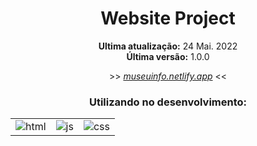 <div align='center'>
    <h1>Website Project</h1>
</div>

<div align='center'>
    <p><strong>Ultima atualização:</strong> 24 Mai. 2022<br><strong>Última versão:</strong> 1.0.0</p>
    <p>>> <a target='_blank' href='https://museuinfo.netlify.app'><i>museuinfo.netlify.app</i></a> <<</p>
</div>

<div align='center'>
    <h3>Utilizando no desenvolvimento:</h3>
    <table>
        <tr>
            <td>
                <img src="https://img.shields.io/badge/HTML5-ff7f36?style=for-the-badge&logo=html5&logoColor=fff" alt="html">
            </td>
            <td>
                <img src="https://img.shields.io/badge/JavaScript-ffee00?&style=for-the-badge&logo=javascript&logoColor=black" alt="js">
            </td>
            <td>
                <img src="https://img.shields.io/badge/CSS3-206991?&style=for-the-badge&logo=css3&logoColor=white" target="_blank" alt="css">
            </td>
        </tr>
    </table>
</div>
